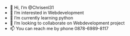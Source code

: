 - 👋 Hi, I’m @Chrisenl31
- 👀 I’m interested in Webdevelopment
- 🌱 I’m currently learning python
- 💞️ I’m looking to collaborate on Webdevelopment project
- 📫 You can reach me by phone 0878-6989-8117

<!---
Chrisenl31/Chrisenl31 is a ✨ special ✨ repository because its `README.md` (this file) appears on your GitHub profile.
You can click the Preview link to take a look at your changes.
--->
